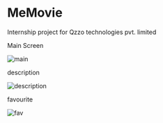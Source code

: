 # MeMovie
Internship project for Qzzo technologies pvt. limited

<p> Main Screen </p>


![main](https://user-images.githubusercontent.com/53041298/92626540-a94d3d00-f2e7-11ea-84ff-dc032bd37187.jpg)



<p> description </p>

![description](https://user-images.githubusercontent.com/53041298/92626625-c8e46580-f2e7-11ea-8795-7d35960d97d1.jpg)


<p> favourite </p>

![fav](https://user-images.githubusercontent.com/53041298/92626636-cc77ec80-f2e7-11ea-98c0-f36f7c48a3f6.jpg)



